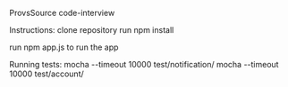 ProvsSource code-interview

Instructions:
clone repository
run npm install

run npm app.js to run the app

Running tests:
mocha --timeout 10000 test/notification/
mocha --timeout 10000 test/account/
